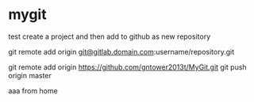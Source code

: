 # mygit
test create a project and then add to github as new repository

git remote add origin git@gitlab.domain.com:username/repository.git

git remote add origin https://github.com/gntower2013t/MyGit.git
git push origin master

aaa from home